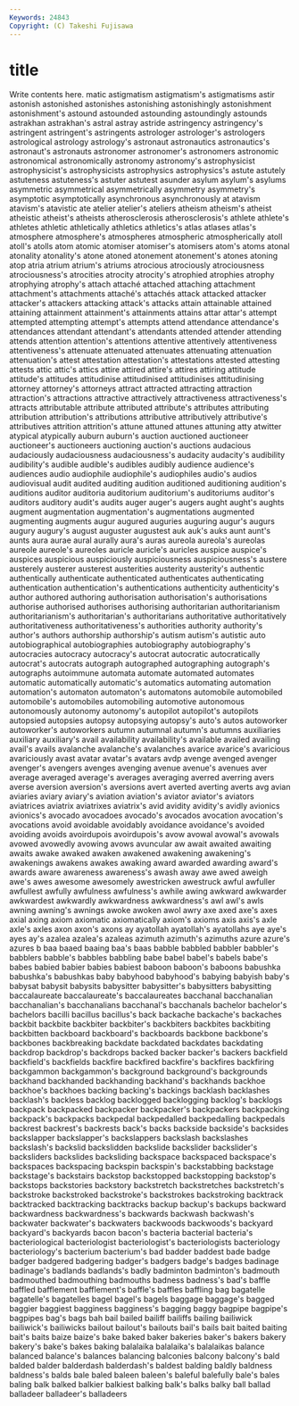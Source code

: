 ```yaml
---
Keywords: 24843 
Copyright: (C) Takeshi Fujisawa
---
```


# title

Write contents here.
matic astigmatism astigmatism's astigmatisms astir astonish
astonished astonishes astonishing astonishingly astonishment astonishment's astound astounded astounding astoundingly
astounds astrakhan astrakhan's astral astray astride astringency astringency's astringent astringent's
astringents astrologer astrologer's astrologers astrological astrology astrology's astronaut astronautics astronautics's
astronaut's astronauts astronomer astronomer's astronomers astronomic astronomical astronomically astronomy astronomy's
astrophysicist astrophysicist's astrophysicists astrophysics astrophysics's astute astutely astuteness astuteness's astuter
astutest asunder asylum asylum's asylums asymmetric asymmetrical asymmetrically asymmetry asymmetry's
asymptotic asymptotically asynchronous asynchronously at atavism atavism's atavistic ate atelier
atelier's ateliers atheism atheism's atheist atheistic atheist's atheists atherosclerosis atherosclerosis's
athlete athlete's athletes athletic athletically athletics athletics's atlas atlases atlas's
atmosphere atmosphere's atmospheres atmospheric atmospherically atoll atoll's atolls atom atomic
atomiser atomiser's atomisers atom's atoms atonal atonality atonality's atone atoned
atonement atonement's atones atoning atop atria atrium atrium's atriums atrocious
atrociously atrociousness atrociousness's atrocities atrocity atrocity's atrophied atrophies atrophy atrophying
atrophy's attach attaché attached attaching attachment attachment's attachments attaché's attachés
attack attacked attacker attacker's attackers attacking attack's attacks attain attainable
attained attaining attainment attainment's attainments attains attar attar's attempt attempted
attempting attempt's attempts attend attendance attendance's attendances attendant attendant's attendants
attended attender attending attends attention attention's attentions attentive attentively attentiveness
attentiveness's attenuate attenuated attenuates attenuating attenuation attenuation's attest attestation attestation's
attestations attested attesting attests attic attic's attics attire attired attire's
attires attiring attitude attitude's attitudes attitudinise attitudinised attitudinises attitudinising attorney
attorney's attorneys attract attracted attracting attraction attraction's attractions attractive attractively
attractiveness attractiveness's attracts attributable attribute attributed attribute's attributes attributing attribution
attribution's attributions attributive attributively attributive's attributives attrition attrition's attune attuned
attunes attuning atty atwitter atypical atypically auburn auburn's auction auctioned
auctioneer auctioneer's auctioneers auctioning auction's auctions audacious audaciously audaciousness audaciousness's
audacity audacity's audibility audibility's audible audible's audibles audibly audience audience's
audiences audio audiophile audiophile's audiophiles audio's audios audiovisual audit audited
auditing audition auditioned auditioning audition's auditions auditor auditoria auditorium auditorium's
auditoriums auditor's auditors auditory audit's audits auger auger's augers aught
aught's aughts augment augmentation augmentation's augmentations augmented augmenting augments augur
augured auguries auguring augur's augurs augury augury's august auguster augustest
auk auk's auks aunt aunt's aunts aura aurae aural aurally
aura's auras aureola aureola's aureolas aureole aureole's aureoles auricle auricle's
auricles auspice auspice's auspices auspicious auspiciously auspiciousness auspiciousness's austere austerely
austerer austerest austerities austerity austerity's authentic authentically authenticate authenticated authenticates
authenticating authentication authentication's authentications authenticity authenticity's author authored authoring authorisation
authorisation's authorisations authorise authorised authorises authorising authoritarian authoritarianism authoritarianism's authoritarian's
authoritarians authoritative authoritatively authoritativeness authoritativeness's authorities authority authority's author's authors
authorship authorship's autism autism's autistic auto autobiographical autobiographies autobiography autobiography's
autocracies autocracy autocracy's autocrat autocratic autocratically autocrat's autocrats autograph autographed
autographing autograph's autographs autoimmune automata automate automated automates automatic automatically
automatic's automatics automating automation automation's automaton automaton's automatons automobile automobiled
automobile's automobiles automobiling automotive autonomous autonomously autonomy autonomy's autopilot autopilot's
autopilots autopsied autopsies autopsy autopsying autopsy's auto's autos autoworker autoworker's
autoworkers autumn autumnal autumn's autumns auxiliaries auxiliary auxiliary's avail availability
availability's available availed availing avail's avails avalanche avalanche's avalanches avarice
avarice's avaricious avariciously avast avatar avatar's avatars avdp avenge avenged
avenger avenger's avengers avenges avenging avenue avenue's avenues aver average
averaged average's averages averaging averred averring avers averse aversion aversion's
aversions avert averted averting averts avg avian aviaries aviary aviary's
aviation aviation's aviator aviator's aviators aviatrices aviatrix aviatrixes aviatrix's avid
avidity avidity's avidly avionics avionics's avocado avocadoes avocado's avocados avocation
avocation's avocations avoid avoidable avoidably avoidance avoidance's avoided avoiding avoids
avoirdupois avoirdupois's avow avowal avowal's avowals avowed avowedly avowing avows
avuncular aw await awaited awaiting awaits awake awaked awaken awakened
awakening awakening's awakenings awakens awakes awaking award awarded awarding award's
awards aware awareness awareness's awash away awe awed aweigh awe's
awes awesome awesomely awestricken awestruck awful awfuller awfullest awfully awfulness
awfulness's awhile awing awkward awkwarder awkwardest awkwardly awkwardness awkwardness's awl
awl's awls awning awning's awnings awoke awoken awol awry axe
axed axe's axes axial axing axiom axiomatic axiomatically axiom's axioms
axis axis's axle axle's axles axon axon's axons ay ayatollah
ayatollah's ayatollahs aye aye's ayes ay's azalea azalea's azaleas azimuth
azimuth's azimuths azure azure's azures b baa baaed baaing baa's
baas babble babbled babbler babbler's babblers babble's babbles babbling babe
babel babel's babels babe's babes babied babier babies babiest baboon
baboon's baboons babushka babushka's babushkas baby babyhood babyhood's babying babyish
baby's babysat babysit babysits babysitter babysitter's babysitters babysitting baccalaureate baccalaureate's
baccalaureates bacchanal bacchanalian bacchanalian's bacchanalians bacchanal's bacchanals bachelor bachelor's bachelors
bacilli bacillus bacillus's back backache backache's backaches backbit backbite backbiter
backbiter's backbiters backbites backbiting backbitten backboard backboard's backboards backbone backbone's
backbones backbreaking backdate backdated backdates backdating backdrop backdrop's backdrops backed
backer backer's backers backfield backfield's backfields backfire backfired backfire's backfires
backfiring backgammon backgammon's background background's backgrounds backhand backhanded backhanding backhand's
backhands backhoe backhoe's backhoes backing backing's backings backlash backlashes backlash's
backless backlog backlogged backlogging backlog's backlogs backpack backpacked backpacker backpacker's
backpackers backpacking backpack's backpacks backpedal backpedalled backpedalling backpedals backrest backrest's
backrests back's backs backside backside's backsides backslapper backslapper's backslappers backslash
backslashes backslash's backslid backslidden backslide backslider backslider's backsliders backslides backsliding
backspace backspaced backspace's backspaces backspacing backspin backspin's backstabbing backstage backstage's
backstairs backstop backstopped backstopping backstop's backstops backstories backstory backstretch backstretches
backstretch's backstroke backstroked backstroke's backstrokes backstroking backtrack backtracked backtracking backtracks
backup backup's backups backward backwardness backwardness's backwards backwash backwash's backwater
backwater's backwaters backwoods backwoods's backyard backyard's backyards bacon bacon's bacteria
bacterial bacteria's bacteriological bacteriologist bacteriologist's bacteriologists bacteriology bacteriology's bacterium bacterium's
bad badder baddest bade badge badger badgered badgering badger's badgers
badge's badges badinage badinage's badlands badlands's badly badminton badminton's badmouth
badmouthed badmouthing badmouths badness badness's bad's baffle baffled bafflement bafflement's
baffle's baffles baffling bag bagatelle bagatelle's bagatelles bagel bagel's bagels
baggage baggage's bagged baggier baggiest bagginess bagginess's bagging baggy bagpipe
bagpipe's bagpipes bag's bags bah bail bailed bailiff bailiffs bailing
bailiwick bailiwick's bailiwicks bailout bailout's bailouts bail's bails bait baited
baiting bait's baits baize baize's bake baked baker bakeries baker's
bakers bakery bakery's bake's bakes baking balalaika balalaika's balalaikas balance
balanced balance's balances balancing balconies balcony balcony's bald balded balder
balderdash balderdash's baldest balding baldly baldness baldness's balds bale baled
baleen baleen's baleful balefully bale's bales baling balk balked balkier
balkiest balking balk's balks balky ball ballad balladeer balladeer's balladeers
